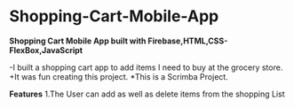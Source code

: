 # Shopping-Cart-Mobile-App
**Shopping Cart Mobile App built with Firebase,HTML,CSS-FlexBox,JavaScript**

-I built a shopping cart app to add items I need to buy at the grocery store.
+It was fun creating this project.
*This is a Scrimba Project.

**Features**
1.The User can add as well as delete items from the shopping List



